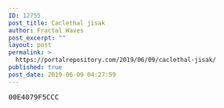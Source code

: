 ```yaml
---
ID: 12755
post_title: Caclethal jisak
author: Fractal Waves
post_excerpt: ""
layout: post
permalink: >
  https://portalrepository.com/2019/06/09/caclethal-jisak/
published: true
post_date: 2019-06-09 04:27:59
---
```

<pre>00E4079F5CCC</pre>